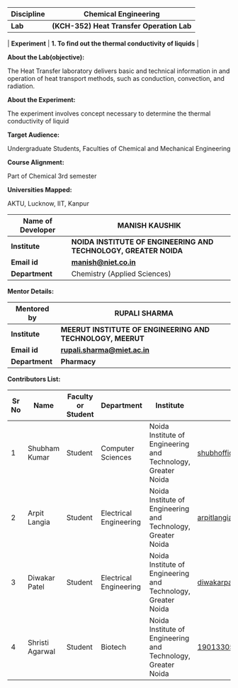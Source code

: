 | **Discipline** | **Chemical Engineering** |
| --- | --- |
| **Lab** | **(KCH-352) Heat Transfer Operation Lab** |

| **Experiment** | **1. To find out the thermal conductivity of liquids** |

**About the Lab(objective):**

The Heat Transfer laboratory delivers basic and technical information in and operation of heat transport methods, such as conduction, convection, and radiation.

**About the Experiment:**

The experiment involves concept necessary to determine the thermal conductivity of liquid

**Target Audience:**

Undergraduate Students, Faculties of Chemical and Mechanical Engineering

**Course Alignment:**

Part of Chemical 3rd semester

**Universities Mapped:**

AKTU, Lucknow, IIT, Kanpur

| **Name of Developer** | **MANISH KAUSHIK** |
| --- | --- |
| **Institute** | **NOIDA INSTITUTE OF ENGINEERING AND TECHNOLOGY, GREATER NOIDA** |
| **Email id** | [**manish@niet.co.in**](mailto:manish@niet.co.in) |
| **Department** | Chemistry (Applied Sciences) |

**Mentor Details:**

| **Mentored by** | **RUPALI SHARMA** |
| --- | --- |
| **Institute** | **MEERUT INSTITUTE OF ENGINEERING AND TECHNOLOGY, MEERUT** |
| **Email id** | [**rupali.sharma@miet.ac.in**](mailto:rupali.sharma@miet.ac.in) |
| **Department** | **Pharmacy** |

**Contributors List:**

| **Sr No** | **Name** | **Faculty or Student** | **Department** | **Institute** | **Email id** |
| --- | --- | --- | --- | --- | --- |
| 1 | Shubham Kumar | Student | Computer Sciences | Noida Institute of Engineering and Technology, Greater Noida | shubhofficial1@gmail.com |
| 2 | Arpit Langia | Student | Electrical Engineering | Noida Institute of Engineering and Technology, Greater Noida | arpitlangia2328@gmail.com |
| 3 | Diwakar Patel | Student | Electrical Engineering | Noida Institute of Engineering and Technology, Greater Noida | diwakarpatelsatya@gmail.com |
| 4 | Shristi Agarwal | Student | Biotech | Noida Institute of Engineering and Technology, Greater Noida | 1901330540039@niet.co.in |
